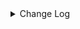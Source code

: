 <details><summary> Change Log </summary>

| Change | Commit | Version |
| --- | --- | --- |
|[Improve] filestore options (#8921)|https://github.com/apache/seatunnel/commit/b60ef97c95| dev |
|[Feature][Restapi] Allow metrics information to be associated to logical plan nodes (#7786)|https://github.com/apache/seatunnel/commit/6b7c53d03c|2.3.9|
|[Improve] Remove use `SeaTunnelSink::getConsumedType` method and mark it as deprecated (#5755)|https://github.com/apache/seatunnel/commit/8de7408100|2.3.4|
|[Feature][Connector][GoogleFirestore-Sink] Support GoogleFirestore Sink (#4304)|https://github.com/apache/seatunnel/commit/f13c2614d2|2.3.2|

</details>
